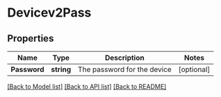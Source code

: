 # Devicev2Pass

## Properties

Name | Type | Description | Notes
------------ | ------------- | ------------- | -------------
**Password** | **string** | The password for the device | [optional] 

[[Back to Model list]](../README.md#documentation-for-models) [[Back to API list]](../README.md#documentation-for-api-endpoints) [[Back to README]](../README.md)


